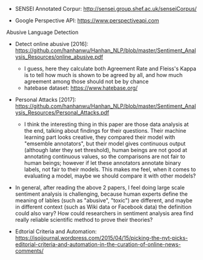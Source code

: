 
* SENSEI Annotated Corpur: http://sensei.group.shef.ac.uk/senseiCorpus/

* Google Perspective API: https://www.perspectiveapi.com


Abusive Language Detection

* Detect online abusive [2016]: https://github.com/hanhanwu/Hanhan_NLP/blob/master/Sentiment_Analysis_Resources/online_abusive.pdf
  * I guess, here they calculate both Agreement Rate and Fleiss's Kappa is to tell how much is shown to be agreed by all, and how much agreement among those should not be by chance
  * hatebase dataset: https://www.hatebase.org/
* Personal Attacks [2017]: https://github.com/hanhanwu/Hanhan_NLP/blob/master/Sentiment_Analysis_Resources/Personal_Attacks.pdf
  * I think the interesting thing in this paper are those data analysis at the end, talking about findings for their questions. Their machine learning part looks creative, they compared their model with "emsemble annotators", but their model gives continuous output (although later they set threshold), human beings are not good at annotating continuous values, so the comparisons are not fair to human beings; however if let these annotators annotate binary labels, not fair to their models. This makes me feel, when it comes to evaluating a model, maybe we should compare it with other models?
* In general, after reading the above 2 papers, I feel doing large scale sentiment analysis is challenging, because human experts define the meaning of lables (such as "abusive", "toxic") are different, and maybe in different context (such as Wiki data or Facebook data) the definition could also vary? How could researchers in sentiment analysis area find really reliable scientific method to prove their theories?

* Edtorial Criteria and Automation: https://isojjournal.wordpress.com/2015/04/15/picking-the-nyt-picks-editorial-criteria-and-automation-in-the-curation-of-online-news-comments/
